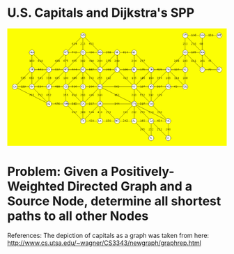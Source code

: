 # U.S. Capitals and Dijkstra's SPP

![us-capitals-graph](USCapitalsGraph.gif)

# Problem: Given a Positively-Weighted Directed Graph and a Source Node, determine all shortest paths to all other Nodes

References: The depiction of capitals as a graph was taken from here: http://www.cs.utsa.edu/~wagner/CS3343/newgraph/graphrep.html
